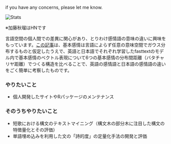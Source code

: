 if you have any concerns, please let me know.

<!--
**paithiov909/paithiov909** is a ✨ _special_ ✨ repository because its `README.md` (this file) appears on your GitHub profile.

Here are some ideas to get you started:

- 🔭 I’m currently working on ...
- 🌱 I’m currently learning ...
- 👯 I’m looking to collaborate on ...
- 🤔 I’m looking for help with ...
- 💬 Ask me about ...
- 📫 How to reach me: ...
- 😄 Pronouns: ...
- ⚡ Fun fact: ...
-->

![Stats](https://github-readme-stats.vercel.app/api?username=paithiov909&show_icons=true?count_private=true)

※加藤秋瑠はHNです

言語空間の個人間での差異に関心があり、とりわけ感情語の意味の違いに興味をもっています。[この記事](https://zenn.dev/paithiov909/articles/8205df2816b7dc8c60e6)は、基本感情は言語によらず任意の意味空間でガウス分布するものと仮定したうえで、英語と日本語でそれぞれ学習したfasttextのモデル内で基本感情のベクトル表現について6つの基本感情の分布間距離（バタチャリヤ距離）でつくる構造を比べることで、英語の感情語と日本語の感情語の違いをごく簡単に考察したものです。

### やりたいこと

- 個人開発したサイトやRパッケージのメンテナンス

### そのうちやりたいこと

- 短歌における構文のテキストマイニング（構文木の部分木に注目した構文の特徴量化とその評価）
- 単語埋め込みを利用した文の「詩的度」の定量化手法の開発と評価
